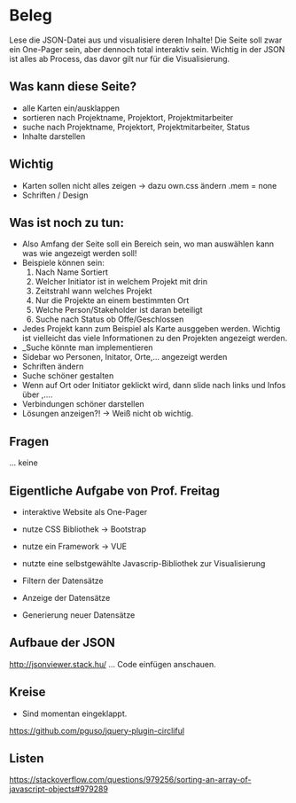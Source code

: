 # Beleg

Lese die JSON-Datei aus und visualisiere deren Inhalte! Die Seite soll zwar ein One-Pager sein, aber dennoch total interaktiv sein. Wichtig in der JSON ist alles ab Process, das davor gilt nur für die Visualisierung. 

## Was kann diese Seite?

* alle Karten ein/ausklappen
* sortieren nach Projektname, Projektort, Projektmitarbeiter
* suche nach Projektname, Projektort, Projektmitarbeiter, Status
* Inhalte darstellen

## Wichtig

* Karten sollen nicht alles zeigen -> dazu own.css ändern .mem = none
* Schriften / Design

## Was ist noch zu tun:

* Also Amfang der Seite soll ein Bereich sein, wo man auswählen kann was wie angezeigt werden soll!
* Beispiele können sein:
	1. Nach Name Sortiert
	2. Welcher Initiator ist in welchem Projekt mit drin
	3. Zeitstrahl wann welches Projekt
	4. Nur die Projekte an einem bestimmten Ort
	5. Welche Person/Stakeholder ist daran beteiligt
	6. Suche nach Status ob Offe/Geschlossen
* Jedes Projekt kann zum Beispiel als Karte ausggeben werden. Wichtig ist vielleicht das viele Informationen zu den Projekten angezeigt werden. 
* _Suche könnte man implementieren
* Sidebar wo Personen, Initator, Orte,... angezeigt werden
* Schriften ändern
* Suche schöner gestalten
* Wenn auf Ort oder Initiator geklickt wird, dann slide nach links und Infos über ,....
* Verbindungen schöner darstellen
* Lösungen anzeigen?! -> Weiß nicht ob wichtig.

## Fragen

... keine
	
## Eigentliche Aufgabe von Prof. Freitag

* interaktive Website als One-Pager
* nutze CSS Bibliothek -> Bootstrap
* nutze ein Framework -> VUE
* nutzte eine selbstgewählte Javascrip-Bibliothek zur Visualisierung

* Filtern der Datensätze
* Anzeige der Datensätze
* Generierung neuer Datensätze

## Aufbaue der JSON

http://jsonviewer.stack.hu/ ... Code einfügen anschauen.

## Kreise

* Sind momentan eingeklappt. 

https://github.com/pguso/jquery-plugin-circliful

## Listen

https://stackoverflow.com/questions/979256/sorting-an-array-of-javascript-objects#979289
